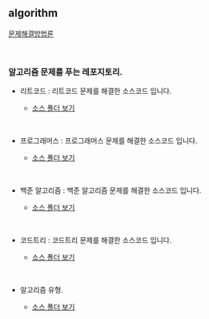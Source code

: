 ## algorithm

[문제해결방법론](https://github.com/mingseok/Algorithm/blob/main/%EB%AC%B8%EC%A0%9C%ED%95%B4%EA%B2%B0%EB%B0%A9%EB%B2%95%EB%A1%A0/%EB%AC%B8%EC%A0%9C%ED%95%B4%EA%B2%B0%EB%B0%A9%EB%B2%95%EB%A1%A0.md)


</br>

### 알고리즘 문제를 푸는 레포지토리.

- 리트코드 : 리트코드 문제를 해결한 소스코드 입니다.

    - [소스 폴더 보기]()

</br>


- 프로그래머스 : 프로그래머스 문제를 해결한 소스코드 입니다.

    - [소스 폴더 보기]()

</br>

- 백준 알고리즘 : 백준 알고리즘 문제를 해결한 소스코드 입니다.

    - [소스 폴더 보기](https://github.com/mingseok/Algorithm/tree/main/%EB%B0%B1%EC%A4%80%20%ED%8F%B4%EB%8D%94)


</br>


- 코드트리 : 코드트리 문제를 해결한 소스코드 입니다.

    - [소스 폴더 보기](https://github.com/mingseok/Algorithm/tree/main/%EC%BD%94%EB%93%9C%ED%8A%B8%EB%A6%AC%20%ED%8F%B4%EB%8D%94)



</br>

- 알고리즘 유형.

    - [소스 폴더 보기](https://github.com/mingseok/Algorithm/tree/main/%ED%95%84%EC%88%98%20%EC%95%8C%EA%B3%A0%EB%A6%AC%EC%A6%98)

